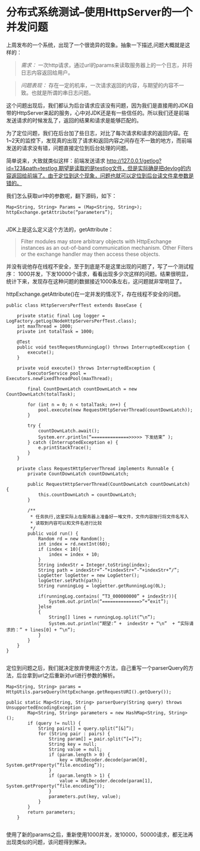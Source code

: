 # 分布式系统测试–使用HttpServer的一个并发问题

上周发布的一个系统，出现了一个很诡异的现象。抽象一下描述,问题大概就是这样的：

> *需求：*
> 一次http请求，通过url的params来读取服务器上的一个日志，并将日志内容返回给用户。

> *问题表现：*
> 存在一定的机率，一次请求返回的内容，与期望的内容不一致。也就是所谓的串日志问题。
 
这个问题出现后，我们都认为后台请求应该没有问题，因为我们是直接用的JDK自带的HttpServer来起的服务，心中对JDK还是有一些信任的。所以我们还是前端发送请求的时候发乱了，返回的结果和请求是能够匹配的。
 
为了定位问题，我们在后台加了些日志，对比了每次请求和请求的返回内容。在1~2天的监控下，发现真的出现了请求和返回内容之间存在不一致的地方，而前端发送的请求没有错，问题直接定位到后台处理的问题。
 
简单说来，大致就类似这样：前端发送请求  http://127.0.0.1/getlog?id=123&path=testlog,期望是读取的是testlog文件，但是实际确是把devlog的内容返回给前端了。由于定位到这个现象，问题也就可以定位到后台读文件拿参数是错的。
 
我们怎么获取url中的参数呢，翻下源码，如下：

```
Map<String, String> Params = (Map<String, String>);
httpExchange.getAttribute(“parameters”); 
 
```

JDK上是这么定义这个方法的，getAttribute：
> Filter modules may store arbitrary objects with HttpExchange instances as an out-of-band communication mechanism. Other Filters or the exchange handler may then access these objects. 
 
并没有说他存在线程不安全，至于到底是不是这里出现的问题了，写了一个测试程序：
1000并发，下发10000个请求，看看出现多少次这样的问题。结果很明显，统计下来，发现存在这种问题的数据接近1000条左右，这问题就非常明显了。
 
httpExchange.getAttribute()在一定并发的情况下，存在线程不安全的问题。  
 

```
public class HttpServersPerfTest extends BaseCase {
 
    private static final Log logger = LogFactory.getLog(NodeHttpServersPerfTest.class);
    int maxThread = 1000;
    private int totalTask = 1000;
 
    @Test
    public void testRequestRunningLog() throws InterruptedException {
        execute();
    }
 
    private void execute() throws InterruptedException {
        ExecutorService pool = Executors.newFixedThreadPool(maxThread);
 
        final CountDownLatch countDownLatch = new CountDownLatch(totalTask);
 
        for (int n = 0; n < totalTask; n++) {
            pool.execute(new RequestHttpServerThread(countDownLatch));
        }
 
        try {
            countDownLatch.await();
            System.err.println(“==============>>>>> 下发结束” );
        } catch (InterruptedException e) {
            e.printStackTrace();
        }
    }
 
    private class RequestHttpServerThread implements Runnable {
        private CountDownLatch countDownLatch;
 
        public RequestHttpServerThread(CountDownLatch countDownLatch) {
            this.countDownLatch = countDownLatch;
        }
 
        /**
         * 任务执行,这里实际上在服务器上准备好一堆文件，文件内容按行将文件名写入
         * 读取到内容可以和文件名进行比较 
         */
        public void run() {
            Random rd = new Random();
            int index = rd.nextInt(60);
            if (index < 10){
                index = index + 10;
            }
            String indexStr = Integer.toString(index);
            String path = indexStr+”-“+indexStr+”-“+indexStr+”/”;
            LogGetter logGetter = new LogGetter();
            logGetter.setPath(path);
            String runningLog = logGetter.getRunningLog(0L);
 
            if(runningLog.contains( “T3_000000000” + indexStr)){
                System.out.println(“==============>”+”exit”);
            }else
            {
                String[] lines = runningLog.split(“\n”);
                System.out.println(“期望:” +  indexStr + “\n”  + “实际请求的：” + lines[0] + “\n”);
            }
        }
    }
} 
 
```

定位到问题之后，我们就决定放弃使用这个方法，自己重写一个parserQuery的方法，后台拿到url之后重新对url进行参数的解析。
 

```
Map<String, String> params = HttpUtils.parseQuery(httpExchange.getRequestURI().getQuery()); 
 
public static Map<String, String> parserQuery(String query) throws UnsupportedEncodingException {
        Map<String, String> parameters = new HashMap<String, String>();
        if (query != null) {
            String pairs[] = query.split(“[&]”);
            for (String pair : pairs) {
                String param[] = pair.split(“[=]”);
                String key = null;
                String value = null;
                if (param.length > 0) {
                    key = URLDecoder.decode(param[0], System.getProperty(“file.encoding”));
                }
                if (param.length > 1) {
                    value = URLDecoder.decode(param[1], System.getProperty(“file.encoding”));
                }
                parameters.put(key, value);
            }
        }
        return parameters;
    } 
 
```

使用了新的params之后，重新使用1000并发，发10000，50000请求，都无法再出现类似的问题，该问题得到解决。 

